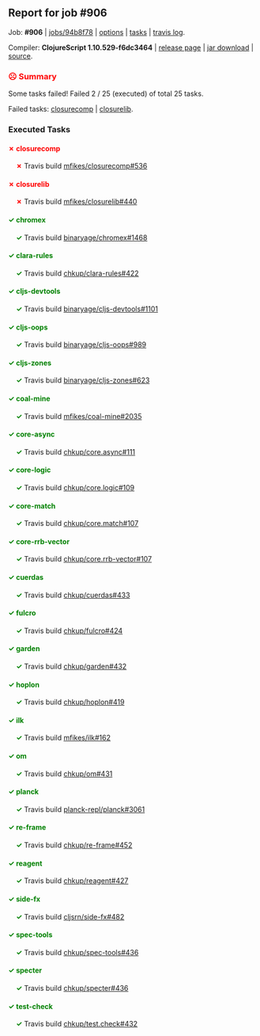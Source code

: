 ## Report for job #906

Job: **#906** | [jobs/94b8f78](https://github.com/cljs-oss/canary/commit/94b8f7897586763fe3343206188c5054e851a914) | [options](options.edn) | [tasks](tasks.edn) | [travis log](https://travis-ci.org/cljs-oss/canary/builds/529298868).

Compiler: **ClojureScript 1.10.529-f6dc3464** | [release page](https://github.com/cljs-oss/canary/releases/tag/r1.10.529-f6dc3464) | [jar download](https://github.com/cljs-oss/canary/releases/download/r1.10.529-f6dc3464/clojurescript-1.10.529-f6dc3464.jar) | [source](https://github.com/mfikes/clojurescript/commit/f6dc3464feb2ef9c7637213d7935342fb6d8bcc0).

### <b style='color:red'>☹ Summary</b>

Some tasks failed! Failed 2 / 25 (executed) of total 25 tasks.

Failed tasks: [closurecomp](#-closurecomp) | [closurelib](#-closurelib).

### Executed Tasks

#### <b style='color:red'>&#x2717; closurecomp</b>
&nbsp;&nbsp;&nbsp;&nbsp;<b style='color:red'>&#x2717;</b> Travis build [mfikes/closurecomp#536](https://travis-ci.org/mfikes/closurecomp/builds/529300991)<br>

#### <b style='color:red'>&#x2717; closurelib</b>
&nbsp;&nbsp;&nbsp;&nbsp;<b style='color:red'>&#x2717;</b> Travis build [mfikes/closurelib#440](https://travis-ci.org/mfikes/closurelib/builds/529300995)<br>

#### <b style='color:green'>&#x2713; chromex</b>
&nbsp;&nbsp;&nbsp;&nbsp;<b style='color:green'>&#x2713;</b> Travis build [binaryage/chromex#1468](https://travis-ci.org/binaryage/chromex/builds/529300956)<br>

#### <b style='color:green'>&#x2713; clara-rules</b>
&nbsp;&nbsp;&nbsp;&nbsp;<b style='color:green'>&#x2713;</b> Travis build [chkup/clara-rules#422](https://travis-ci.org/chkup/clara-rules/builds/529300960)<br>

#### <b style='color:green'>&#x2713; cljs-devtools</b>
&nbsp;&nbsp;&nbsp;&nbsp;<b style='color:green'>&#x2713;</b> Travis build [binaryage/cljs-devtools#1101](https://travis-ci.org/binaryage/cljs-devtools/builds/529300962)<br>

#### <b style='color:green'>&#x2713; cljs-oops</b>
&nbsp;&nbsp;&nbsp;&nbsp;<b style='color:green'>&#x2713;</b> Travis build [binaryage/cljs-oops#989](https://travis-ci.org/binaryage/cljs-oops/builds/529300976)<br>

#### <b style='color:green'>&#x2713; cljs-zones</b>
&nbsp;&nbsp;&nbsp;&nbsp;<b style='color:green'>&#x2713;</b> Travis build [binaryage/cljs-zones#623](https://travis-ci.org/binaryage/cljs-zones/builds/529300989)<br>

#### <b style='color:green'>&#x2713; coal-mine</b>
&nbsp;&nbsp;&nbsp;&nbsp;<b style='color:green'>&#x2713;</b> Travis build [mfikes/coal-mine#2035](https://travis-ci.org/mfikes/coal-mine/builds/529300997)<br>

#### <b style='color:green'>&#x2713; core-async</b>
&nbsp;&nbsp;&nbsp;&nbsp;<b style='color:green'>&#x2713;</b> Travis build [chkup/core.async#111](https://travis-ci.org/chkup/core.async/builds/529301010)<br>

#### <b style='color:green'>&#x2713; core-logic</b>
&nbsp;&nbsp;&nbsp;&nbsp;<b style='color:green'>&#x2713;</b> Travis build [chkup/core.logic#109](https://travis-ci.org/chkup/core.logic/builds/529301005)<br>

#### <b style='color:green'>&#x2713; core-match</b>
&nbsp;&nbsp;&nbsp;&nbsp;<b style='color:green'>&#x2713;</b> Travis build [chkup/core.match#107](https://travis-ci.org/chkup/core.match/builds/529301014)<br>

#### <b style='color:green'>&#x2713; core-rrb-vector</b>
&nbsp;&nbsp;&nbsp;&nbsp;<b style='color:green'>&#x2713;</b> Travis build [chkup/core.rrb-vector#107](https://travis-ci.org/chkup/core.rrb-vector/builds/529301016)<br>

#### <b style='color:green'>&#x2713; cuerdas</b>
&nbsp;&nbsp;&nbsp;&nbsp;<b style='color:green'>&#x2713;</b> Travis build [chkup/cuerdas#433](https://travis-ci.org/chkup/cuerdas/builds/529301018)<br>

#### <b style='color:green'>&#x2713; fulcro</b>
&nbsp;&nbsp;&nbsp;&nbsp;<b style='color:green'>&#x2713;</b> Travis build [chkup/fulcro#424](https://travis-ci.org/chkup/fulcro/builds/529301139)<br>

#### <b style='color:green'>&#x2713; garden</b>
&nbsp;&nbsp;&nbsp;&nbsp;<b style='color:green'>&#x2713;</b> Travis build [chkup/garden#432](https://travis-ci.org/chkup/garden/builds/529301150)<br>

#### <b style='color:green'>&#x2713; hoplon</b>
&nbsp;&nbsp;&nbsp;&nbsp;<b style='color:green'>&#x2713;</b> Travis build [chkup/hoplon#419](https://travis-ci.org/chkup/hoplon/builds/529301159)<br>

#### <b style='color:green'>&#x2713; ilk</b>
&nbsp;&nbsp;&nbsp;&nbsp;<b style='color:green'>&#x2713;</b> Travis build [mfikes/ilk#162](https://travis-ci.org/mfikes/ilk/builds/529301143)<br>

#### <b style='color:green'>&#x2713; om</b>
&nbsp;&nbsp;&nbsp;&nbsp;<b style='color:green'>&#x2713;</b> Travis build [chkup/om#431](https://travis-ci.org/chkup/om/builds/529301225)<br>

#### <b style='color:green'>&#x2713; planck</b>
&nbsp;&nbsp;&nbsp;&nbsp;<b style='color:green'>&#x2713;</b> Travis build [planck-repl/planck#3061](https://travis-ci.org/planck-repl/planck/builds/529301283)<br>

#### <b style='color:green'>&#x2713; re-frame</b>
&nbsp;&nbsp;&nbsp;&nbsp;<b style='color:green'>&#x2713;</b> Travis build [chkup/re-frame#452](https://travis-ci.org/chkup/re-frame/builds/529301259)<br>

#### <b style='color:green'>&#x2713; reagent</b>
&nbsp;&nbsp;&nbsp;&nbsp;<b style='color:green'>&#x2713;</b> Travis build [chkup/reagent#427](https://travis-ci.org/chkup/reagent/builds/529301177)<br>

#### <b style='color:green'>&#x2713; side-fx</b>
&nbsp;&nbsp;&nbsp;&nbsp;<b style='color:green'>&#x2713;</b> Travis build [cljsrn/side-fx#482](https://travis-ci.org/cljsrn/side-fx/builds/529301253)<br>

#### <b style='color:green'>&#x2713; spec-tools</b>
&nbsp;&nbsp;&nbsp;&nbsp;<b style='color:green'>&#x2713;</b> Travis build [chkup/spec-tools#436](https://travis-ci.org/chkup/spec-tools/builds/529301275)<br>

#### <b style='color:green'>&#x2713; specter</b>
&nbsp;&nbsp;&nbsp;&nbsp;<b style='color:green'>&#x2713;</b> Travis build [chkup/specter#436](https://travis-ci.org/chkup/specter/builds/529301311)<br>

#### <b style='color:green'>&#x2713; test-check</b>
&nbsp;&nbsp;&nbsp;&nbsp;<b style='color:green'>&#x2713;</b> Travis build [chkup/test.check#432](https://travis-ci.org/chkup/test.check/builds/529301362)<br>